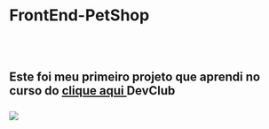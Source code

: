 <h1> FrontEnd-PetShop </h1>
<br>
<br>

<h2> Este foi meu primeiro projeto que aprendi no curso do <a href="https://rodolfomori.com.br/Devclub">clique aqui </a> DevClub
  <br>
  <br>
<img src="https://github.com/Emerson-stack-sys/FrontEnd-We-care-Veterin-rio/blob/main/img/img.desk.png?raw=true"/>
